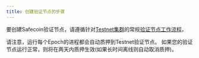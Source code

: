 ```yaml
---
title: 创建验证节点的步骤
---
```


要创建Safecoin验证节点，请遵循针对[Testnet集群](../../clusters.md)的常规[验证节点工作流程](../../running-validator/validator-start.md)。

请注意，运行每个Epoch的进程都会自动质押到Testnet验证节点。 如果您的验证节点运行正常，则将在两天内质押生效(如果长时间离线则自动取消质押)。
